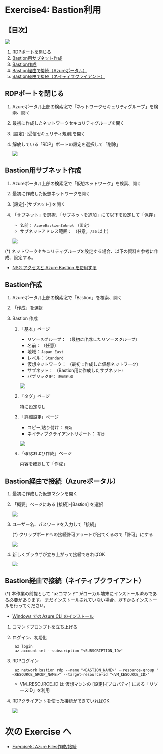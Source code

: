 # Exercise4: Bastion利用

## 【目次】

![](images/ex06-0000-bastion.png)

1. [RDPポートを閉じる](#rdpポートを閉じる)
1. [Bastion用サブネット作成](#bastion用サブネット作成)
1. [Bastion作成](#bastion作成)
1. [Bastion経由で接続（Azureポータル）](#bastion経由で接続azureポータル)
1. [Bastion経由で接続（ネイティブクライアント）](#bastion経由で接続ネイティブクライアント)


## RDPポートを閉じる

1. Azureポータル上部の検索窓で「ネットワークセキュリティグループ」を検索、開く

1. 最初に作成したネットワークセキュリティグループを開く

1. [設定]-[受信セキュリティ規則]を開く

1. 解放している「RDP」ポートの設定を選択して「削除」

    ![](images/ex06-0101-bastion.png)


## Bastion用サブネット作成

1. Azureポータル上部の検索窓で「仮想ネットワーク」を検索、開く

1. 最初に作成した仮想ネットワークを開く

1. [設定]-[サブネット] を開く

1. 「サブネット」を選択、「サブネットを追加」にて以下を設定して「保存」

    * 名前： `AzureBastionSubnet` （固定）
    * サブネットアドレス範囲： （任意。`/26` 以上）

    ![](images/ex06-0201-bastion.png)

(*) ネットワークセキュリティグループを設定する場合、以下の資料を参考に作成、設定する。

* [NSG アクセスと Azure Bastion を使用する](https://learn.microsoft.com/ja-jp/azure/bastion/bastion-nsg)


## Bastion作成

1. Azureポータル上部の検索窓で「Bastion」を検索、開く

1. 「作成」を選択

1. Bastion 作成

    1. 「基本」ページ

        * リソースグループ： （最初に作成したリソースグループ）
        * 名前： （任意）
        * 地域： `Japan East`
        * レベル： `Standard`
        * 仮想ネットワーク： （最初に作成した仮想ネットワーク）
        * サブネット： （Bastion用に作成したサブネット）
        * パブリックIP： `新規作成`

        ![](images/ex06-0301-bastion.png)

    1. 「タグ」ページ

        特に設定なし
    
    1. 「詳細設定」ページ

        * コピー/貼り付け： `有効`
        * ネイティブクライアントサポート： `有効`

        ![](images/ex06-0302-bastion.png)

    1. 「確認および作成」ページ

        内容を確認して「作成」


## Bastion経由で接続（Azureポータル）

1. 最初に作成した仮想マシンを開く

1. 「概要」ページにある [接続]-[Bastion] を選択

    ![](images/ex06-0401-bastion.png)

1. ユーザー名、パスワードを入力して「接続」

    (*) クリップボードへの接続許可アラートが出てくるので「許可」にする

    ![](images/ex06-0402-bastion.png)

1. 新しくブラウザが立ち上がって接続できればOK

    ![](images/ex06-0403-bastion.png)



## Bastion経由で接続（ネイティブクライアント）

(*) 本作業の前提として "azコマンド" がローカル端末にインストール済みである必要があります。
まだインストールされていない場合、以下からインストールを行ってください。

* [Windows での Azure CLI のインストール](https://learn.microsoft.com/ja-jp/cli/azure/install-azure-cli-windows?tabs=azure-cli)

1. コマンドプロンプトを立ち上げる

1. ログイン、初期化

        az login
        az account set --subscription "<SUBSCRIPTION_ID>"

1. RDPログイン

        az network bastion rdp --name "<BASTION_NAME>" --resource-group "<RESOURCE_GROUP_NAME>" --target-resource-id "<VM_RESOURCE_ID>"

    * VM_RESOURCE_ID は 仮想マシンの [設定]-[プロパティ] にある「リソースID」を利用

1. RDPクライアントを使った接続ができていればOK

    ![](images/ex06-0501-bastion.png)

# 次の Exercise へ

* [Exercise5: Azure Files作成/接続](exercise05.md)